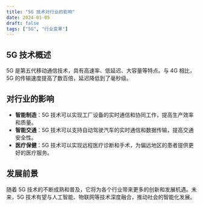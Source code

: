 ```yaml
---
title: "5G 技术对行业的影响"
date: 2024-01-05
draft: false
tags: ["5G", "行业变革"]
---
```


## 5G 技术概述
5G 是第五代移动通信技术，具有高速率、低延迟、大容量等特点。与 4G 相比，5G 的传输速度提高了数百倍，延迟降低到了毫秒级。

## 对行业的影响
- **智能制造**：5G 技术可以实现工厂设备的实时通信和协同工作，提高生产效率和质量。
- **智能交通**：5G 技术可以支持自动驾驶汽车的实时通信和数据传输，提高交通安全性。
- **医疗保健**：5G 技术可以实现远程医疗诊断和手术，为偏远地区的患者提供更好的医疗服务。

## 发展前景
随着 5G 技术的不断成熟和普及，它将为各个行业带来更多的创新和发展机遇。未来，5G 技术有望与人工智能、物联网等技术深度融合，推动社会的智能化发展。